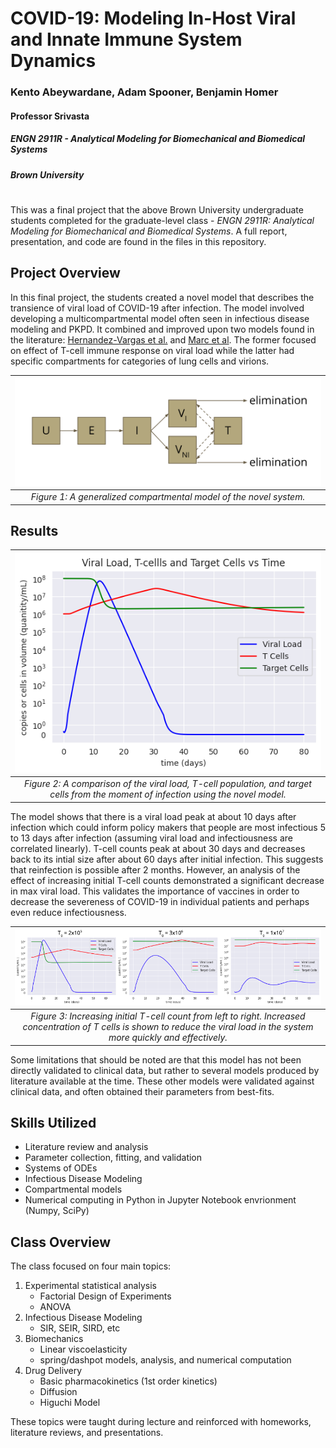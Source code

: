 #  COVID-19: Modeling In-Host Viral and Innate Immune System Dynamics
### Kento Abeywardane, Adam Spooner, Benjamin Homer
#### Professor Srivasta
##### ENGN 2911R - Analytical Modeling for Biomechanical and Biomedical Systems
##### Brown University 

#
This was a final project that the above Brown University undergraduate students completed for the graduate-level class - _ENGN 2911R: Analytical Modeling for Biomechanical and Biomedical Systems_. A full report, presentation, and code are found in the files in this repository. 

## Project Overview
In this final project, the students created a novel model that describes the transience of viral load of COVID-19 after infection. The model involved developing a multicompartmental model often seen in infectious disease modeling and PKPD. It combined and improved upon two models found in the literature: [Hernandez-Vargas et al.](https://doi.org/10.1016/j.arcontrol.2020.09.006) and [Marc et al](https://elifesciences.org/articles/69302). The former focused on effect of T-cell immune response on viral load while the latter had specific compartments for categories of lung cells and virions. 

| ![Novel Compartmental Model](CompartmentalModelGraphic.svg) |
|:--:|
| _Figure 1: A generalized compartmental model of the novel system._ |

## Results
| ![Final results for severe cases](finalresultsgraph.png) |
|:--:|
| _Figure 2: A comparison of the viral load, T-cell population, and target cells from the moment of infection using the novel model._ |

The model shows that there is a viral load peak at about 10 days after infection which could inform policy makers that people are most infectious 5 to 13 days after infection (assuming viral load and infectiousness are correlated linearly). T-cell counts peak at about 30 days and decreases  back to its intial size after about 60 days after initial infection. This suggests that reinfection is possible after 2 months. However, an analysis of the effect of increasing initial T-cell counts demonstrated a significant decrease in max viral load. This validates the importance of vaccines in order to decrease the severeness of COVID-19 in individual patients and perhaps even reduce infectiousness. 

| ![Increasing T-cell count](graph_modifyT0.png) |
|:--:|
|_Figure 3: Increasing initial T-cell count from left to right. Increased concentration of T cells is shown to reduce the viral load in the system more quickly and effectively._|

Some limitations that should be noted are that this model has not been directly validated to clinical data, but rather to several models produced by literature available at the time. These other models were validated against clinical data, and often obtained their parameters from best-fits. 

## Skills Utilized
- Literature review and analysis
- Parameter collection, fitting, and validation
- Systems of ODEs 
- Infectious Disease Modeling
- Compartmental models
- Numerical computing in Python in Jupyter Notebook envrionment (Numpy, SciPy)

## Class Overview
The class focused on four main topics:

1.  Experimental statistical analysis
    - Factorial Design of Experiments
    - ANOVA
2.  Infectious Disease Modeling
    - SIR, SEIR, SIRD, etc
3.  Biomechanics
    - Linear viscoelasticity
    - spring/dashpot models, analysis, and numerical computation
4.  Drug Delivery
    - Basic pharmacokinetics (1st order kinetics)
    - Diffusion
    - Higuchi Model

These topics were taught during lecture and reinforced with homeworks, literature reviews, and presentations.